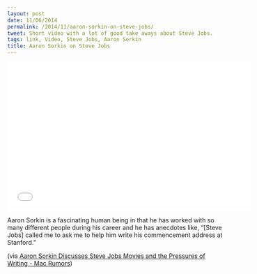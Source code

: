 ```yaml
---
layout: post
date: 11/06/2014
permalink: /2014/11/aaron-sorkin-on-steve-jobs/
tweet: Short video with a lot of good take aways about Steve Jobs.
tags: link, Video, Steve Jobs, Aaron Sorkin
title: Aaron Sorkin on Steve Jobs
---
```


<iframe id="video" width="560" height="340" src="//www.youtube.com/embed/5EL2HcF3jto" frameborder="0" allowfullscreen></iframe>

<p>Aaron Sorkin is a fascinating human being in that he has worked with so many different people during his career and he has anecdotes like, &#8220;[Steve Jobs] called me to ask me to help him write his commencement address at Stanford.&#8221;</p>

<p>(via <a href="http://www.macrumors.com/2014/11/06/alan-sorkin-steve-jobs-movies/">Aaron Sorkin Discusses Steve Jobs Movies and the Pressures of Writing - Mac Rumors</a>)</p>